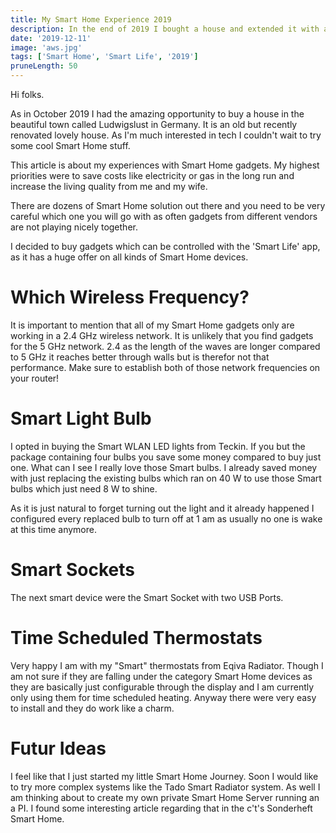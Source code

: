 ```yaml
---
title: My Smart Home Experience 2019
description: In the end of 2019 I bought a house and extended it with a lot cool and cost saving smart home devices/
date: '2019-12-11'
image: 'aws.jpg'
tags: ['Smart Home', 'Smart Life', '2019']
pruneLength: 50
---
```


Hi folks.

As in October 2019 I had the amazing opportunity to buy a house in the beautiful town called Ludwigslust in Germany. It is an old but recently renovated lovely house. As I'm much interested in tech I couldn't wait to try some cool Smart Home stuff.

This article is about my experiences with Smart Home gadgets. My highest priorities were  to save costs like electricity or gas in the long run and increase the living quality from me and my wife.

There are dozens of Smart Home solution out there and you need to be very careful which one you will go with as often gadgets from different vendors are not playing nicely together.

I decided to buy gadgets which can be controlled with the 'Smart Life' app, as it has a huge offer on all kinds of Smart Home devices.

# Which Wireless Frequency?
It is important to mention that all of my Smart Home gadgets only are working in a 2.4 GHz wireless network. It is unlikely that you find gadgets for the 5 GHz network. 2.4 as the length of the waves are longer compared to 5 GHz it reaches better through walls but is therefor not that performance. Make sure to establish both of those network frequencies on your router!

# Smart Light Bulb
I opted in buying the Smart WLAN LED lights from Teckin. If you but the package containing four bulbs you save some money compared to buy just one. What can I see I really love those Smart bulbs. I already saved money with just replacing the existing bulbs which ran on 40 W to use those Smart bulbs which just need 8 W to shine.

As it is just natural to forget turning out the light and it already happened I configured every replaced bulb to turn off at 1 am as usually no one is wake at this time anymore.

# Smart Sockets
The next smart device were the Smart Socket with two USB Ports.

# Time Scheduled Thermostats
Very happy I am with my "Smart" thermostats from Eqiva Radiator. Though I am not sure if they are falling under the category Smart Home devices as they are basically just configurable through the display and I am currently only using them for time scheduled heating. Anyway there were very easy to install and they do work like a charm.

# Futur Ideas
I feel like that I just started my little Smart Home Journey. Soon I would like to try more complex systems like the Tado Smart Radiator system. As well I am thinking about to create my own private Smart Home Server running an a PI. I found some interesting article regarding that in the c't's Sonderheft Smart Home.
<!-- 
# Motivation?

...

# Day 1

...

# Day 2

...

# Day 3

...

# Summary:

...

## My Amazing Equipment:
**Alcohol tester**: Great for figuring out if you are in ketosis or not. \
Amazon UK: <a href="https://amzn.to/2IdwHGo" target="_blank">https://amzn.to/2IdwHGo (Amazon)</a>

**Omron Scale**: Measures not only your body weight. Can estimate your body fat, water and muscle composition as well. \
Amazon UK: <a href="https://amzn.to/2EPEVUc" target="_blank">https://amzn.to/2EPEVUc (Amazon)</a>

**Bare-Foot Shoes**: Perfect shoes for workouts like tabata, gym or running. Normal modern shoes are bad for your feet as they are overprotecting to your foot which will result in underdeveloped foot muscles and skeleton. A good developed foot is the basement of your body and prevents all kind of resulting issues like knee or back pain. There are many of expensive bare-foot shoes out but some cheap water shoes are completely sufficient. \
Amazon UK: <a href="https://amzn.to/2ESuyiF" target="_blank">https://amzn.to/2ESuyiF (Amazon)</a>

**Bluetooth Earphones**: I tested many different bluetooth earphones. I am sticking now with this one because they are cheap but are from very good quality regarding sound, battery and robustness. I can use them for weeks for my workouts without ever charging them! \
Amazon UK: <a href="https://amzn.to/2IkCdqG" target="_blank">https://amzn.to/2IkCdqG (Amazon)</a>

**Gymnastic Rings**: Perfect tool for upper body workout. I love it to train outside in the sun and fresh air. As well they are very light so you can take them with you wherever you go. \
Amazon UK: <a href="https://amzn.to/2WLwKm4" target="_blank">https://amzn.to/2WLwKm4 (Amazon)</a>

**Stainless Steel Water Bottle**: That drinking water is crucial I don't need to explain. I prefer those steel water bottles because there is not risk of plastic in your water. \
Amazon UK: <a href="https://amzn.to/2JYGyTL" target="_blank">https://amzn.to/2JYGyTL (Amazon)</a>
-->